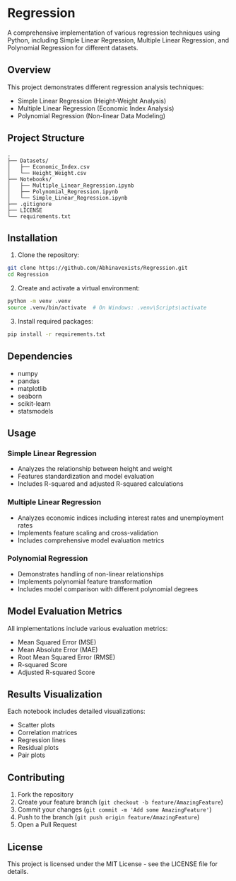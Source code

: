 # Regression

A comprehensive implementation of various regression techniques using Python, including Simple Linear Regression, Multiple Linear Regression, and Polynomial Regression for different datasets.

## Overview

This project demonstrates different regression analysis techniques:
- Simple Linear Regression (Height-Weight Analysis)
- Multiple Linear Regression (Economic Index Analysis)
- Polynomial Regression (Non-linear Data Modeling)

## Project Structure

```
.
├── Datasets/
│   ├── Economic_Index.csv
│   └── Height_Weight.csv
├── Notebooks/
│   ├── Multiple_Linear_Regression.ipynb
│   ├── Polynomial_Regression.ipynb
│   └── Simple_Linear_Regression.ipynb
├── .gitignore
├── LICENSE
└── requirements.txt
```

## Installation

1. Clone the repository:
```bash
git clone https://github.com/Abhinavexists/Regression.git
cd Regression
```

2. Create and activate a virtual environment:
```bash
python -m venv .venv
source .venv/bin/activate  # On Windows: .venv\Scripts\activate
```

3. Install required packages:
```bash
pip install -r requirements.txt
```

## Dependencies

- numpy
- pandas
- matplotlib
- seaborn
- scikit-learn
- statsmodels

## Usage

### Simple Linear Regression
- Analyzes the relationship between height and weight
- Features standardization and model evaluation
- Includes R-squared and adjusted R-squared calculations

### Multiple Linear Regression
- Analyzes economic indices including interest rates and unemployment rates
- Implements feature scaling and cross-validation
- Includes comprehensive model evaluation metrics

### Polynomial Regression
- Demonstrates handling of non-linear relationships
- Implements polynomial feature transformation
- Includes model comparison with different polynomial degrees

## Model Evaluation Metrics

All implementations include various evaluation metrics:
- Mean Squared Error (MSE)
- Mean Absolute Error (MAE)
- Root Mean Squared Error (RMSE)
- R-squared Score
- Adjusted R-squared Score

## Results Visualization

Each notebook includes detailed visualizations:
- Scatter plots
- Correlation matrices
- Regression lines
- Residual plots
- Pair plots

## Contributing

1. Fork the repository
2. Create your feature branch (`git checkout -b feature/AmazingFeature`)
3. Commit your changes (`git commit -m 'Add some AmazingFeature'`)
4. Push to the branch (`git push origin feature/AmazingFeature`)
5. Open a Pull Request

## License

This project is licensed under the MIT License - see the LICENSE file for details.